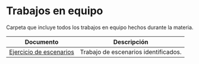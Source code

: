 # Trabajos en equipo

Carpeta que incluye todos los trabajos en equipo hechos durante la materia.

| Documento | Descripción |
|--|--|
| [Ejercicio de escenarios](./Quality%20Attribute%20Workshop%20Values.pdf) | Trabajo de escenarios identificados. |
